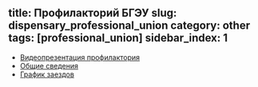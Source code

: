 title: Профилакторий БГЭУ
slug: dispensary_professional_union
category: other
tags: [professional_union]
sidebar_index: 1
---

* [Видеопрезентация профилактория](http://youtu.be/QZX8ORFLBhQ)
* [Общие сведения](/fm/files/profilak_info.doc)
* [График заездов](/fm/files/profilak_grafic.doc)
